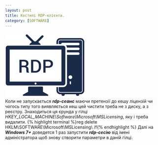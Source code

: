 ```yaml
---
layout: post
title: Костилі RDP-клієнта.
category: [SOFTWARE]
---
```

![rdp logo](/assets/media/rdp.webp?style=head)  
Коли не запускається ***rdp-сеанс*** маючи претензії до кешу ліцензій чи чогось типу того виявляється кеш цей чистити треба не з диску, а з реєстру.<!--more--> Знаходиться ця єрунда у гілці *HKEY_LOCAL_MACHINE\Software\Microsoft\MSLicensing*, яку і треба видалити.
    {% highlight terminal %}reg delete HKLM\SOFTWARE\Microsoft\MSLicensing\ /f{% endhighlight %}
Далі на ***Windows 7+*** доведется 1 раз запустити ***rdp-сесію*** від імені адміністратора щоб знову створити параметри в даній гілці.
